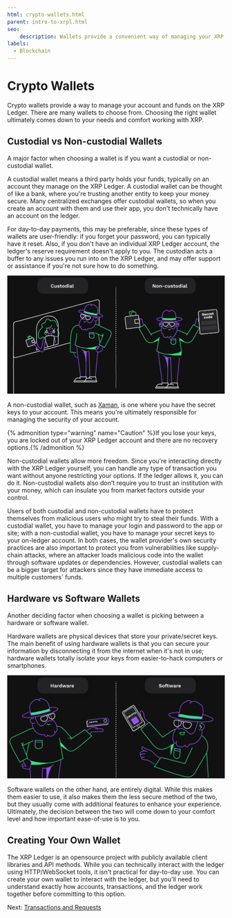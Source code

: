 ```yaml
---
html: crypto-wallets.html
parent: intro-to-xrpl.html
seo:
    description: Wallets provide a convenient way of managing your XRP on the XRP Ledger.
labels:
  - Blockchain
---
```

# Crypto Wallets

Crypto wallets provide a way to manage your account and funds on the XRP Ledger. There are many wallets to choose from. Choosing the right wallet ultimately comes down to your needs and comfort working with XRP.


## Custodial vs Non-custodial Wallets

A major factor when choosing a wallet is if you want a custodial or non-custodial wallet.

A custodial wallet means a third party holds your funds, typically on an account they manage on the XRP Ledger. A custodial wallet can be thought of like a bank, where you're trusting another entity to keep your money secure. Many centralized exchanges offer custodial wallets, so when you create an account with them and use their app, you don't technically have an account on the ledger.

For day-to-day payments, this may be preferable, since these types of wallets are user-friendly: if you forget your password, you can typically have it reset. Also, if you don't have an individual XRP Ledger account, the ledger's reserve requirement doesn't apply to you. The custodian acts a buffer to any issues you run into on the XRP Ledger, and may offer support or assistance if you're not sure how to do something.

![Custodial vs. Non-custodial Wallets](/docs/img/introduction15-custodial-non-custodial.png)

A non-custodial wallet, such as [Xaman](https://Xaman.app/), is one where you have the secret keys to your account. This means you're ultimately responsible for managing the security of your account.

{% admonition type="warning" name="Caution" %}If you lose your keys, you are locked out of your XRP Ledger account and there are no recovery options.{% /admonition %}

Non-custodial wallets allow more freedom. Since you're interacting directly with the XRP Ledger yourself, you can handle any type of transaction you want without anyone restricting your options. If the ledger allows it, you can do it. Non-custodial wallets also don't require you to trust an institution with your money, which can insulate you from market factors outside your control.

Users of both custodial and non-custodial wallets have to protect themselves from malicious users who might try to steal their funds. With a custodial wallet, you have to manage your login and password to the app or site; with a non-custodial wallet, you have to manage your secret keys to your on-ledger account. In both cases, the wallet provider's own security practices are also important to protect you from vulnerabilities like supply-chain attacks, where an attacker loads malicious code into the wallet through software updates or dependencies. However, custodial wallets can be a bigger target for attackers since they have immediate access to multiple customers' funds.


## Hardware vs Software Wallets

Another deciding factor when choosing a wallet is picking between a hardware or software wallet.

Hardware wallets are physical devices that store your private/secret keys. The main benefit of using hardware wallets is that you can secure your information by disconnecting it from the internet when it's not in use; hardware wallets totally isolate your keys from easier-to-hack computers or smartphones.

![Hardware vs. Software Wallets](/docs/img/introduction16-hardware-software.png)

Software wallets on the other hand, are entirely digital. While this makes them easier to use, it also makes them the less secure method of the two, but they usually come with additional features to enhance your experience. Ultimately, the decision between the two will come down to your comfort level and how important ease-of-use is to you.


## Creating Your Own Wallet

The XRP Ledger is an opensource project with publicly available client libraries and API methods. While you can technically interact with the ledger using HTTP/WebSocket tools, it isn't practical for day-to-day use. You can create your own wallet to interact with the ledger, but you'll need to understand exactly how accounts, transactions, and the ledger work together before committing to this option.


Next: [Transactions and Requests](transactions-and-requests.md)
